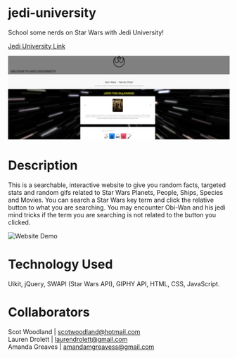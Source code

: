 # jedi-university
School some nerds on Star Wars with Jedi University!

[Jedi University Link](https://vivid-green.github.io/jedi-university/)

![Screenshot](/assets/img/screenshot.png)

# Description
This is a searchable, interactive website to give you random facts, targeted stats and random gifs related to Star Wars Planets, People, Ships, Species and Movies. You can search a Star Wars key term and click the relative button to what you are searching. You may encounter Obi-Wan and his jedi mind tricks if the term you are searching is not related to the button you clicked.

![Website Demo](/assets/img/demo.gif)

# Technology Used
Uikit, jQuery, SWAPI (Star Wars API), GIPHY API, HTML, CSS, JavaScript.

# Collaborators
Scot Woodland | scotwoodland@hotmail.com <br />
Lauren Drolett | laurendrolett@gmail.com <br />
Amanda Greaves | amandamgreavess@gmail.com <br />



